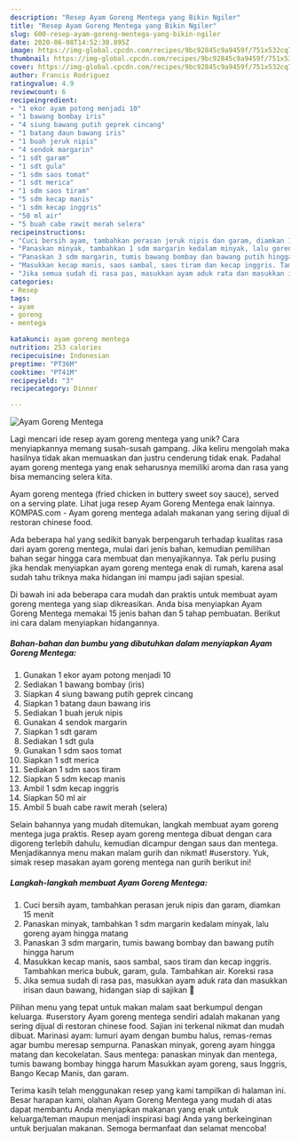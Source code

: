 ```yaml
---
description: "Resep Ayam Goreng Mentega yang Bikin Ngiler"
title: "Resep Ayam Goreng Mentega yang Bikin Ngiler"
slug: 600-resep-ayam-goreng-mentega-yang-bikin-ngiler
date: 2020-06-08T14:52:30.895Z
image: https://img-global.cpcdn.com/recipes/9bc92845c9a9459f/751x532cq70/ayam-goreng-mentega-foto-resep-utama.jpg
thumbnail: https://img-global.cpcdn.com/recipes/9bc92845c9a9459f/751x532cq70/ayam-goreng-mentega-foto-resep-utama.jpg
cover: https://img-global.cpcdn.com/recipes/9bc92845c9a9459f/751x532cq70/ayam-goreng-mentega-foto-resep-utama.jpg
author: Francis Rodriguez
ratingvalue: 4.9
reviewcount: 6
recipeingredient:
- "1 ekor ayam potong menjadi 10"
- "1 bawang bombay iris"
- "4 siung bawang putih geprek cincang"
- "1 batang daun bawang iris"
- "1 buah jeruk nipis"
- "4 sendok margarin"
- "1 sdt garam"
- "1 sdt gula"
- "1 sdm saos tomat"
- "1 sdt merica"
- "1 sdm saos tiram"
- "5 sdm kecap manis"
- "1 sdm kecap inggris"
- "50 ml air"
- "5 buah cabe rawit merah selera"
recipeinstructions:
- "Cuci bersih ayam, tambahkan perasan jeruk nipis dan garam, diamkan 15 menit"
- "Panaskan minyak, tambahkan 1 sdm margarin kedalam minyak, lalu goreng ayam hingga matang"
- "Panaskan 3 sdm margarin, tumis bawang bombay dan bawang putih hingga harum"
- "Masukkan kecap manis, saos sambal, saos tiram dan kecap inggris. Tambahkan merica bubuk, garam, gula. Tambahkan air. Koreksi rasa"
- "Jika semua sudah di rasa pas, masukkan ayam aduk rata dan masukkan irisan daun bawang, hidangan siap di sajikan 🤩"
categories:
- Resep
tags:
- ayam
- goreng
- mentega

katakunci: ayam goreng mentega 
nutrition: 253 calories
recipecuisine: Indonesian
preptime: "PT36M"
cooktime: "PT41M"
recipeyield: "3"
recipecategory: Dinner

---
```



![Ayam Goreng Mentega](https://img-global.cpcdn.com/recipes/9bc92845c9a9459f/751x532cq70/ayam-goreng-mentega-foto-resep-utama.jpg)

Lagi mencari ide resep ayam goreng mentega yang unik? Cara menyiapkannya memang susah-susah gampang. Jika keliru mengolah maka hasilnya tidak akan memuaskan dan justru cenderung tidak enak. Padahal ayam goreng mentega yang enak seharusnya memiliki aroma dan rasa yang bisa memancing selera kita.

Ayam goreng mentega (fried chicken in buttery sweet soy sauce), served on a serving plate. Lihat juga resep Ayam Goreng Mentega enak lainnya. KOMPAS.com - Ayam goreng mentega adalah makanan yang sering dijual di restoran chinese food.

Ada beberapa hal yang sedikit banyak berpengaruh terhadap kualitas rasa dari ayam goreng mentega, mulai dari jenis bahan, kemudian pemilihan bahan segar hingga cara membuat dan menyajikannya. Tak perlu pusing jika hendak menyiapkan ayam goreng mentega enak di rumah, karena asal sudah tahu triknya maka hidangan ini mampu jadi sajian spesial.


Di bawah ini ada beberapa cara mudah dan praktis untuk membuat ayam goreng mentega yang siap dikreasikan. Anda bisa menyiapkan Ayam Goreng Mentega memakai 15 jenis bahan dan 5 tahap pembuatan. Berikut ini cara dalam menyiapkan hidangannya.

<!--inarticleads1-->

##### Bahan-bahan dan bumbu yang dibutuhkan dalam menyiapkan Ayam Goreng Mentega:

1. Gunakan 1 ekor ayam potong menjadi 10
1. Sediakan 1 bawang bombay (iris)
1. Siapkan 4 siung bawang putih geprek cincang
1. Siapkan 1 batang daun bawang iris
1. Sediakan 1 buah jeruk nipis
1. Gunakan 4 sendok margarin
1. Siapkan 1 sdt garam
1. Sediakan 1 sdt gula
1. Gunakan 1 sdm saos tomat
1. Siapkan 1 sdt merica
1. Sediakan 1 sdm saos tiram
1. Siapkan 5 sdm kecap manis
1. Ambil 1 sdm kecap inggris
1. Siapkan 50 ml air
1. Ambil 5 buah cabe rawit merah (selera)


Selain bahannya yang mudah ditemukan, langkah membuat ayam goreng mentega juga praktis. Resep ayam goreng mentega dibuat dengan cara digoreng terlebih dahulu, kemudian dicampur dengan saus dan mentega. Menjadikannya menu makan malam gurih dan nikmat! #userstory. Yuk, simak resep masakan ayam goreng mentega nan gurih berikut ini! 

<!--inarticleads2-->

##### Langkah-langkah membuat Ayam Goreng Mentega:

1. Cuci bersih ayam, tambahkan perasan jeruk nipis dan garam, diamkan 15 menit
1. Panaskan minyak, tambahkan 1 sdm margarin kedalam minyak, lalu goreng ayam hingga matang
1. Panaskan 3 sdm margarin, tumis bawang bombay dan bawang putih hingga harum
1. Masukkan kecap manis, saos sambal, saos tiram dan kecap inggris. Tambahkan merica bubuk, garam, gula. Tambahkan air. Koreksi rasa
1. Jika semua sudah di rasa pas, masukkan ayam aduk rata dan masukkan irisan daun bawang, hidangan siap di sajikan 🤩


Pilihan menu yang tepat untuk makan malam saat berkumpul dengan keluarga. #userstory Ayam goreng mentega sendiri adalah makanan yang sering dijual di restoran chinese food. Sajian ini terkenal nikmat dan mudah dibuat. Marinasi ayam: lumuri ayam dengan bumbu halus, remas-remas agar bumbu meresap sempurna. Panaskan minyak, goreng ayam hingga matang dan kecokelatan. Saus mentega: panaskan minyak dan mentega, tumis bawang bombay hingga harum Masukkan ayam goreng, saus Inggris, Bango Kecap Manis, dan garam. 

Terima kasih telah menggunakan resep yang kami tampilkan di halaman ini. Besar harapan kami, olahan Ayam Goreng Mentega yang mudah di atas dapat membantu Anda menyiapkan makanan yang enak untuk keluarga/teman maupun menjadi inspirasi bagi Anda yang berkeinginan untuk berjualan makanan. Semoga bermanfaat dan selamat mencoba!
